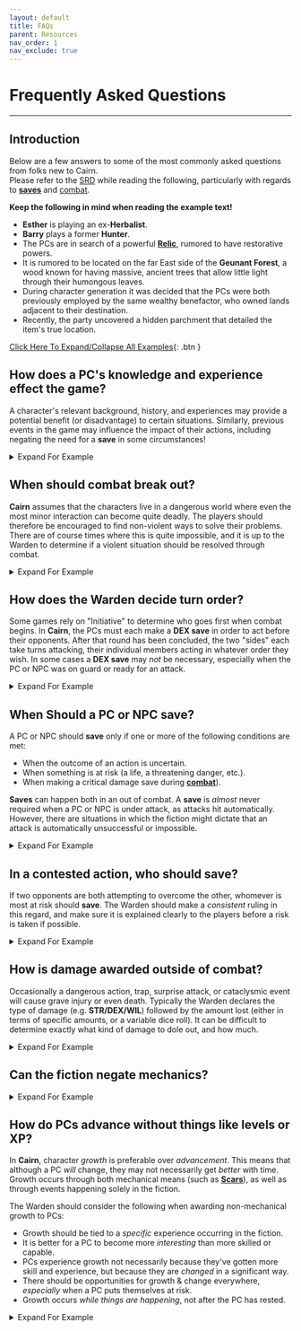 ```yaml
---
layout: default
title: FAQs
parent: Resources
nav_order: 1
nav_exclude: true
---
```


# Frequently Asked Questions
---

## Introduction
Below are a few answers to some of the most commonly asked questions from folks new to Cairn.  
Please refer to the [SRD](/cairn-srd/) while reading the following, particularly with regards to [**saves**](/cairn-srd/#rules) and [combat](/cairn-srd/#combat).

**Keep the following in mind when reading the example text!**  
- **Esther** is playing an ex-**Herbalist**.
- **Barry** plays a former **Hunter**.
- The PCs are in search of a powerful [**Relic**](/cairn-srd/#magic), rumored to have restorative powers.
- It is rumored to be located on the far East side of the **Geunant Forest**, a wood known for having massive, ancient trees that allow little light through their humongous leaves.
- During character generation it was decided that the PCs were both previously employed by the same wealthy benefactor, who owned lands adjacent to their destination.
- Recently, the party uncovered a hidden parchment that detailed the item's true location.

<a href='#/' id='expAll' class='exp'>Click Here To Expand/Collapse All Examples</a>{: .btn }

## How does a PC's knowledge and experience effect the game?
A character's relevant background, history, and experiences may provide a potential benefit (or disadvantage) to certain situations. Similarly, previous events in the game may influence the impact of their actions, including negating the need for a **save** in some circumstances!

<details markdown="block">
  <summary>
Expand For Example
 </summary>

 **Warden**: _"You've spent the better part of the morning cutting your way through the **Geunant Forest**, chopping past hanging vines and waist-high brambles. It is very easy to get lost here among the surrounding underbrush. To make matters worse the Sun is completely obscured by the thick overhead branches."_

 **Barry**: _"Does my **Hunter** background help at all?"_

 **Warden:** _"Yes, though you have to stop every few minutes to survey your surroundings; progress is slow-going as a result. You continue heading East towards your destination."_

 **Warden:** _"After a few hours you exit into a small clearing in the wood, perfect for a short break. On the other end of the clearing is a small, visible path heading East. The entrance to the path is blocked by a large flowering plant sitting in a solitary sunbeam; it drips a green ichor from open, blue pods."_

 **Esther**: _"As a former **Herbalist**, do I recognize this plant?"_

 **Warden**: _"Yes. You also knows that it is probably overgrown on account of the sunbeam drenching it in natural light."_

**Esther**: _"What do the colors tell me about the plant? Is it poisonous? What about the green ichor?"_

**Warden**: _"You observe all these things, and reckon that yes it is very likely poisonous, as the petals closely resemble that of Wolfsbane."_

 **Barry**: _"All right, here's the plan: I'll climb up one of these trees above the plant and drape my blanket over it, blocking the sunlight. Hopefully that'll make the pods close up!"_

 **What if none of the PCs had any relevant experience or expertise?**
 - Had there been no PC with the **Herbalist** background, the Warden would likely have declared the PCs ignorant of the plant's properties, and (hopefully) the players would try to learn more by asking questions and experimentation.
 - If a PC had a _tangential_ background (like the **Hunter**) the Warden could let the [Fates decide](/cairn-srd/#die-of-fate) and roll 1d6. The higher the roll, the more likely the PC would know something relevant or useful.

</details>

## When should combat break out?
**Cairn** assumes that the characters live in a dangerous world where even the most minor interaction can become quite deadly. The players should therefore be encouraged to find non-violent ways to solve their problems. There are of course times where this is quite impossible, and it is up to the Warden to determine if a violent situation should be resolved through combat.

<details markdown="block">
  <summary>
Expand For Example
 </summary>

 **Warden**: _"By late afternoon you finally break through the forest boundary. Spilling out of the treeline, you nearly step into a deep chasm splitting the forest in two. Finally, you have arrived at the **God-Slip**, a seemingly endless ravine with no bridge crossing it. Judging by the sheer rock walls on either side, climbing down would be extremely dangerous. Unfortunately, your quarry is likely located just across, where the cliffs meet the edge of the world. There is a small clearing nearby where you could set up camp, shrouded by a humongous Oak tree planted close to the chasm."_

 **Esther**: _"I think we should make camp before moving out. If we have to climb into or around this chasm, I'd rather have the light on our side!"_

 **Barry**: _"Definitely. I wonder what the safest way to do it would be? Backs against the ravine?"_

 **Warden**: _"Yes, unless of course something comes out of it!" Who's on first watch, by the way?"_

 **Esther**: _"I'll take first shift._"

  **Warden**: _"You make camp and eat one of your rations. Halfway through the first shift, you hear a snapping of twigs coming from just to the West of the campsite, back towards the **Geunant Forest**. What do you do?"_

  **Esther**: _"I'd like to kick my comrade awake so I'm not alone in this, quietly nodding my head towards the direction of the noise and making the symbol for silence."_

  **Warden**: _"You do that, and he sits up just as a pair of horrid red eyes become visible behind the underbrush._"

  **Barry**: _"What do we know about the creatures here?"_

  **Warden**: _"You know that whatever creatures may be stalking this forest at night are very likely dangerous. You will likely not have time to chat with whatever is about to come out of there."_

  **Esther**: _"I'm prepared to fight, then. I stand up and draw my sword, ready for whatever comes."_

</details>

## How does the Warden decide turn order?
Some games rely on "Initiative" to determine who goes first when combat begins. In **Cairn**, the PCs must each make a **DEX save** in order to act before their opponents. After that round has been concluded, the two "sides" each take turns attacking, their individual members acting in whatever order they wish. In some cases a **DEX save** may _not_ be necessary, especially when the PC or NPC was on guard or ready for an attack.

<details markdown="block">
  <summary>
Expand For Example
 </summary>

 **Warden**: _"An Elk-like creature with glowing-red eyes explodes from the darkness of the wood opposite the party's campsite. A sea of mist flows off the creature's body as it runs directly at you, **Barry**. **Esther** was at the ready, so she gets to go first."_

 **Barry**: _"What about me?"_

 **Warden**: _"You'll need to make a **DEX save** to see if you are able to ready yourself in time to react before the creature."_

 **Barry**: _"I rolled 1d20, and the result is a 17. Ouch."_

 **Warden**: _"Yes, that's a fail. **Esther** will go first, then the creature, and finally **Barry**. After that you both will go again in any order you wish, then the creature, and so on."_

</details>

## When Should a PC or NPC **save**?
A PC or NPC should **save** only if one or more of the following conditions are met:
- When the outcome of an action is uncertain.
- When something is at risk (a life, a threatening danger, etc.).
- When making a critical damage save during [**combat**](/cairn-srd/#combat)).

**Saves** can happen both in an out of combat. A **save** is _almost_ never required when a PC or NPC is under attack, as attacks hit automatically. However, there are situations in which the fiction might dictate that an attack is automatically unsuccessful or impossible.

<details markdown="block">
  <summary>
Expand For Example
 </summary>

 **Esther**: _"Do we know anything about this creature?"_

 **Warden**: _"Yes - it's a [**Blood Elk**](/monsters/blood-elk/), which is a sort of killer deer born from great greed or envy. They are pretty powerful, from what you've heard."_

 **Esther**: _"Spooky! In that case, I want to use my action to help drag my comrade out of the way, maybe towards that Oak tree you mentioned earlier."_

 **Warden**: _"You were already standing and ready to go, so I'm going to rule that this just happens, too quickly for the creature to change its trajectory. You manage to pull **Barry** just to the East of the now-trampled campsite, close to the Oak tree located just steps away from the **God-Slip**. Now, it's the **Blood Elk's** turn. It plows through the space **Barry** once occupied, wrecking the campfire. It swings wildly around, nearly careening off the cliff-face in the process. It's eyes glow a hateful violet as it turns back towards the both of you. **Barry**, it's your turn. You should note that you have only your hip-knife for combat, as everything else is still back at the camp. Worse, the darkness has impeded your ability to see more than its flaming red eyes. Use 1d4 when rolling damage."_

 **Barry**: _"Screaming, I launch my dagger straight at the creature. I roll 1d4 and the result is a 1."_

 **Warden**: _"The knife flies expertly from your hand, slicing through the misty air just above the creature, landing a few feet behind it. The beast whinnies in anger, then crouches as it prepares to charge again. It's your side's turn now. Go in any order."_

 **Esther**: _"I have an idea: the creature previously charged at **Barry**, right? So it seems reasonable that it would do so again. What if I tossed one end of my rope to **Barry**, and then looped it to a nearby tree? Then if it comes close enough try and trample him again, he could just... leap off the cliff? Holding the rope for support, of course."_

 **Barry**: _"Uh... That sounds like a plan, I guess. Yes, let's do it!"_

 **Why didn't Barry need to save in order to successfully wrap the rope around the tree?**  
 On a turn, a PC can attempt any action; a **save** is only required if one of the conditions listed above are met. It seemed reasonable that **Barry** would be able to make a mad dash around the tree (which was only a few feet away) with the rope without much danger. Had he tried to run close to the **Blood Elk** or done something equally uncertain or dangerous, he would have been required to **save**.

</details>

## In a contested action, who should save?
If two opponents are both attempting to overcome the other, whomever is most at risk should **save**. The Warden should make a _consistent_ ruling in this regard, and make sure it is explained clearly to the players before a risk is taken if possible.

 <details markdown="block">
   <summary>
 Expand For Example
  </summary>

  **Warden**: _"**Esther**, you toss one end of your rope to **Barry**, who quickly loops the rope around the Oak tree, then rushes towards the cliff-face on the other side, screaming at the creature to charge at him. **Esther** takes point as a sort of ballast in case he falls. **Barry**, as you are in position to react, I'm going to allow you a sort of out of combat reaction."_

  **Barry**: _"All right, if it comes near me I'd like to stand near the cliff edge, ready to leap out of the way."_

  **Warden**: _"Understood. It is now the **Blood Elk's** turn, and obviously it's still very angry at you, **Barry**. Raising its devilish hooves, the beast charges towards you once again. You leap off the cliff at the last second, holding onto the rope with all your might. The **Blood Elk** attempts to halt its attack the moment it sees its target falling. It makes a **DEX save** to see if it can successfully stop. Ack, it rolled a 20, and goes tumbling off the cliff and into the vast dark below."_

  **Why didn't the Blood Elk make an attack roll, as the combat rules imply?**
  The attack was considered possible, but very dangerous as well. Had the creature used a ranged attack or was a trained melee attacker it would have been far less risky to attack **Barry**. Unfortunately it was a beast, and only capable of running people down with its sharp hooves.

  **Why did the Blood Elk make the save instead of Barry, who was also at risk?**  
  In this example, the **Blood Elk** was far more at risk than its human opponent, because:   
  - As an enthralled beast, it was likely not capable of creative thinking or advanced problem solving.
  - One of its primary features is its relative bulk and speed, and it is likely that these properties would make a sudden stop quite difficult.
  - Accordingly, there were no situational or mechanical benefits that could provide any advantage to the **Blood Elk** in this scenario.

  Conversely, **Barry** was the least at risk of the two:
  - As a former hunter, he had already firmly established his ability to do things of this nature.
  - **Esther** had tied the rope around a tree, using herself as a ballast. This provided a clear *situational* advantage.

  If **Barry** had been injured or had less time to prepare, it would be conceivable to ask for a **STR save** to see if he could hold on to the rope.

</details>

## How is damage awarded outside of combat?
Occasionally a dangerous action, trap, surprise attack, or cataclysmic event will cause grave injury or even death. Typically the Warden declares the type of damage (e.g. **STR/DEX/WIL**) followed by the amount lost (either in terms of specific amounts, or a variable dice roll). It can be difficult to determine exactly what kind of damage to dole out, and how much.  

<details markdown="block">
  <summary>
Expand For Example
 </summary>

 **Warden**: "_After your encounter with the **Blood Elk**, you return to camp and try to catch as much sleep as they can. By daybreak both of you are awake and ready to continue on your journey."_

 **Esther**: _"Right. The question is, how do we cross the **God-Slip**? Are there any bridges at our level?"_

 **Warden**: _"Not that you can see. In the far North a copse of trees hugs the ravine and partially blocks your way; you'd need to explore a bit to see past them.  A few hundred meters South however you can see a small shelf jutting out from inside the ravine, probably fifty feet down. It makes a sort of "L" shape, getting pretty close to the other side. It might require a little work to shimmy onto, but it seems doable."_

 **Barry**: _"I say, let's go for the shelf. Still go that rope? I have some pitons."_

 **Esther**: _"Yeah, I don't see a better way across. Let's go."_

 **Warden**: _"After a half hour's walk along the ravine, you finally arrive at a spot just above the shelf. Deep within the chasm you can see a blanket of early morning fog, and just beneath it the glitter of rushing water."_

 **Barry**: _"Are there any large stones near the edge? I'd like to hammer a piton into it, then loop our rope through. I can lower myself safely into the ravine and onto the shelf."_

 **Warden**: _"You find a large stone along the edge and hammer the piton into it."_

 **Barry**: _"Great, I lower myself down. **Esther** will follow, I assume."_

 **Warden**: _"Carefully planting your feet on the shelf, you test the rope and call up to **Esther**, who climbs down. After she has arrived safely on the shelf, you survey your surroundings. The shelf appears to zigzag down the inside of the ravine, nearly to the bottom. The sound of rushing water below fills the ravine. Do you leave the rope behind for the return journey?"_

 **Esther**: _"Unfortunately, yes. I'm also going to mark our location on my map. Who knows if it'll make a difference, but just in case... OK, let's get out of here."_

 **Warden**: _"You move carefully along the shelf, digging your fingers into the cliff-face for safety. After an arduous fifteen minutes, you finally arrive at a small waterfall blocking the path forward. Icy water flows down the slippery rock surface and into a small basin below. The rock wall is slick with moss here, and you will likely slip if you try to step through. What do you do?"_

 **Barry**: _"Is there another way forward?"_

 **Warden**: _"Not from what you can tell. You could try and climb down, but it is quite dark and likely even more dangerous."_

 **Barry**: _"OK, I think I'll try my luck with the waterfall, thank you. **Esther**, can you grab onto bag as I step through?"_

 **Esther**: _"And have you take me with you? No thanks!"_

 **Warden**: _"You'll have to make a **DEX save** to see if you can cross over the slick surface without slipping."_

 **Barry**: _"I rolled a 14, a fail. Damn."_

 **Warden**: _"You slip and tumble down the waterfall and into the water-filled basin below. You loses 1d4 STR damage, and one item from your pack is also knocked loose. I'm going to roll a Fate die... hey, a lucky 5! OK, you get to choose what falls out."_

**Which Ability should non-combat damage impact?**
- If the injury affects their physical strength or health, subtract from **STR**. _This does not trigger a **critical damage save**_. **STR** is a reflection of a PC's health, and should reflect that in subtle but interesting ways: perhaps requiring a **save** where none would have been necessary before.
- If the injury impacts their ability to move, react quickly, or their fine motor skills, subtract from **DEX**. This frequently is paired with an in-fiction impact as well; broken fingers would impact a PC's ability to pick locks, for example.
- If the spirit, willpower, or determination of a PC has been impacted, subtract from **WIL**. Especially helpful to consider during magical or superficial injuries. A PC whose soul was burnt by arcane energy may need to make a **WIL** save to read Spellbooks, for example.

A few considerations:
- An injury could take on multiple facets: [**Deprivation**](/cairn-srd/#rules) may accompany STR loss from poison, for instance. Provide a potential solution to overcoming the illness, as well.
- Damage should happen as a consequence of failing a **save**. Do not make players **save** after-the-fact.
- Fictional injuries are just as powerful as direct mechanical damage. **DEX** loss will have an impact on a character's reflexes and speed, but a broken leg may prevent a character from being able to move at all!

</details>

## Can the fiction negate mechanics?

<details markdown="block">
  <summary>
Expand For Example
 </summary>

 **Barry**: _"Well, that was a bad idea. If I get to choose what I lose though... how about my remaining piton? Everything else is just to important, and I don't have a rope anyways. Speaking of which, how exactly am I going to get back up there without one?"_

**Esther**: _"Makes sense to me. Hey, how much can I see of the chasm from where I'm standing?"_

 **Warden**: _"There isn't much light here, but something glints in the darkness beneath you. If you had more light, you could perhaps make out what it is."_

 **Esther**: _"Why don't I toss you my lamp, which is still dry as far as I know. Does that require a roll?"_

 **Warden**: _"Nope. **Barry**, you catch it without issue. Now, you get a decent view of the chasm beneath. You see a series of small waterfalls, basins and protruding shelves going all the way down to a rushing river on the bottom. There is even a narrowing of the ravine itself just below them where you could conceivably leap over to the other side!"_

 _to be continued_
 _

</details>

## How do PCs advance without things like levels or XP?
In **Cairn**, character _growth_ is preferable over _advancement_. This means that although a PC _will_ change, they may not necessarily get _better_ with time. Growth occurs through both mechanical means (such as [**Scars**](/cairn-srd/#scars)), as well as through events happening solely in the fiction.

The Warden should consider the following when awarding non-mechanical growth to PCs:
- Growth should be tied to a _specific_ experience occurring in the fiction.
- It is better for a PC to become more _interesting_ than more skilled or capable.
- PCs experience growth not necessarily because they've gotten more skill and experience, but because they are _changed_ in a significant way.
- There should be opportunities for growth & change everywhere, _especially_ when a PC puts themselves at risk.
- Growth occurs _while things are happening_, not after the PC has rested.


<details markdown="block">
  <summary>
Expand For Example
 </summary>

 _example here_
</details>

<script>
var xa = document.getElementById('expAll');
xa.addEventListener('click', function(e) {

  e.target.classList.toggle('exp');
  e.target.classList.toggle('col');

  var details = document.querySelectorAll('details');

  Array.from(details).forEach(function(obj, idx) {
    if (e.target.classList.contains('exp')) {
      obj.open = false;
    } else {
      obj.open = true;
    }
  });
}, false);
</script>
